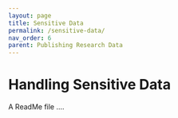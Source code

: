 ```yaml
---
layout: page
title: Sensitive Data
permalink: /sensitive-data/
nav_order: 6
parent: Publishing Research Data
---
```


# Handling Sensitive Data

A ReadMe file ....

